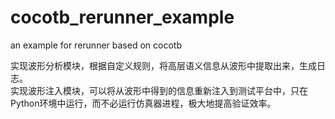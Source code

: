 # cocotb_rerunner_example
an example for rerunner based on cocotb

实现波形分析模块，根据自定义规则，将高层语义信息从波形中提取出来，生成日志。  
实现波形注入模块，可以将从波形中得到的信息重新注入到测试平台中，只在Python环境中运行，而不必运行仿真器进程，极大地提高验证效率。
